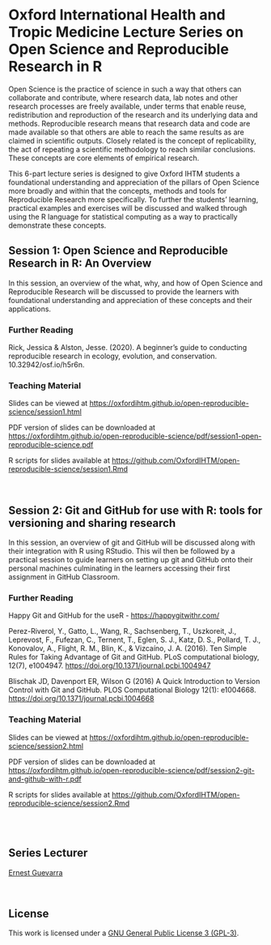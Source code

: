 
<!-- README.md is generated from README.Rmd. Please edit that file -->

# Oxford International Health and Tropic Medicine Lecture Series on Open Science and Reproducible Research in R

<!-- badges: start -->
<!-- badges: end -->

Open Science is the practice of science in such a way that others can
collaborate and contribute, where research data, lab notes and other
research processes are freely available, under terms that enable reuse,
redistribution and reproduction of the research and its underlying data
and methods. Reproducible research means that research data and code are
made available so that others are able to reach the same results as are
claimed in scientific outputs. Closely related is the concept of
replicability, the act of repeating a scientific methodology to reach
similar conclusions. These concepts are core elements of empirical
research.

This 6-part lecture series is designed to give Oxford IHTM students a
foundational understanding and appreciation of the pillars of Open
Science more broadly and within that the concepts, methods and tools for
Reproducible Research more specifically. To further the students’
learning, practical examples and exercises will be discussed and walked
through using the R language for statistical computing as a way to
practically demonstrate these concepts.

## Session 1: Open Science and Reproducible Research in R: An Overview

In this session, an overview of the what, why, and how of Open Science
and Reproducible Research will be discussed to provide the learners with
foundational understanding and appreciation of these concepts and their
applications.

### Further Reading

Rick, Jessica & Alston, Jesse. (2020). A beginner’s guide to conducting
reproducible research in ecology, evolution, and conservation.
10.32942/osf.io/h5r6n.

### Teaching Material

Slides can be viewed at
<https://oxfordihtm.github.io/open-reproducible-science/session1.html>

PDF version of slides can be downloaded at
<https://oxfordihtm.github.io/open-reproducible-science/pdf/session1-open-reproducible-science.pdf>

R scripts for slides available at
<https://github.com/OxfordIHTM/open-reproducible-science/session1.Rmd>

<br/>

## Session 2: Git and GitHub for use with R: tools for versioning and sharing research

In this session, an overview of git and GitHub will be discussed along
with their integration with R using RStudio. This wil then be followed
by a practical session to guide learners on setting up git and GitHub
onto their personal machines culminating in the learners accessing their
first assignment in GitHub Classroom.

### Further Reading

Happy Git and GitHub for the useR - <https://happygitwithr.com/>

Perez-Riverol, Y., Gatto, L., Wang, R., Sachsenberg, T., Uszkoreit, J.,
Leprevost, F., Fufezan, C., Ternent, T., Eglen, S. J., Katz, D. S.,
Pollard, T. J., Konovalov, A., Flight, R. M., Blin, K., & Vizcaíno, J.
A. (2016). Ten Simple Rules for Taking Advantage of Git and GitHub. PLoS
computational biology, 12(7), e1004947.
<https://doi.org/10.1371/journal.pcbi.1004947>

Blischak JD, Davenport ER, Wilson G (2016) A Quick Introduction to
Version Control with Git and GitHub. PLOS Computational Biology 12(1):
e1004668. <https://doi.org/10.1371/journal.pcbi.1004668>

### Teaching Material

Slides can be viewed at
<https://oxfordihtm.github.io/open-reproducible-science/session2.html>

PDF version of slides can be downloaded at
<https://oxfordihtm.github.io/open-reproducible-science/pdf/session2-git-and-github-with-r.pdf>

R scripts for slides available at
<https://github.com/OxfordIHTM/open-reproducible-science/session2.Rmd>

<br/>

<!---

## Session 3: Data extraction, transformation, and loading in R

### Further Reading

Practical R for Epidemiologists - https://practical-r.org

### Teaching Material

Slides can be viewed at https://oxfordihtm.github.io/open-reproducible-science/session3.html

PDF version of slides can be downloaded at https://oxfordihtm.github.io/open-reproducible-science/pdf/session3-working-with-data.pdf

R scripts for slides available at https://github.com/OxfordIHTM/open-reproducible-science/session3.Rmd


<br/>

## Session 4: Reproducible scientific workflows in R

### Further Reading

Dynamic Function-Oriented Make-Like Declarative Workflows - https://docs.ropensci.org/targets/

The targets R Package User Manual - https://books.ropensci.org/targets/

### Teaching Material

Slides can be viewed at https://oxfordihtm.github.io/open-reproducible-science/session4.html

PDF version of slides can be downloaded at https://oxfordihtm.github.io/open-reproducible-science/pdf/session4-reproducible-scientific-workflows.pdf

R scripts for slides available at https://github.com/OxfordIHTM/open-reproducible-science/session4.Rmd


<br/>

## Session 5: Making your R-based research project portable

### Further Reading

Introduction to renv - https://rstudio.github.io/renv/articles/renv.html

### Teaching Material

Slides can be viewed at https://oxfordihtm.github.io/open-reproducible-science/session5.html

PDF version of slides can be downloaded at https://oxfordihtm.github.io/open-reproducible-science/pdf/session4-portable-r-projects.pdf

R scripts for slides available at https://github.com/OxfordIHTM/open-reproducible-science/session5.Rmd


<br/>

## Session 6: Automating your R-based research project

### Further Reading

Understanding GitHub Actions - https://docs.github.com/en/actions/learn-github-actions/understanding-github-actions

### Teaching Material

Slides can be viewed at https://oxfordihtm.github.io/open-reproducible-science/session6html

PDF version of slides can be downloaded at https://oxfordihtm.github.io/open-reproducible-science/pdf/session4-automating-workflows.pdf

R scripts for slides available at https://github.com/OxfordIHTM/open-reproducible-science/session6.Rmd
--->

<br/>

## Series Lecturer

[Ernest Guevarra](https://ernest.guevarra.io)

<br/>

## License

This work is licensed under a [GNU General Public License 3
(GPL-3)](https://github.com/OxfordIHTM/open-reproducible-science/blob/main/LICENSE.md).
